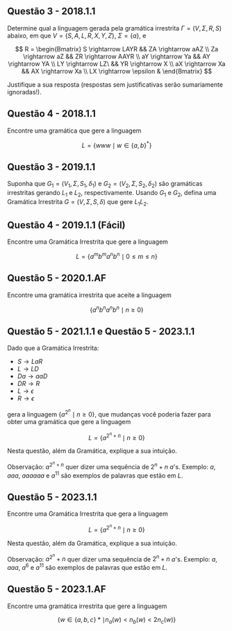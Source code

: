 ## Questão 3 - 2018.1.1

Determine qual a linguagem gerada pela gramática irrestrita $\Gamma = (V, \Sigma, R, S)$ abaixo, em que $V = \{S, A, L, R, X, Y, Z\}$, $\Sigma = \{a\}$, e

$$
R = \begin{Bmatrix}
S \rightarrow LAYR && ZA \rightarrow aAZ \\
Za \rightarrow aZ && ZR \rightarrow AAYR \\
aY \rightarrow Ya && AY \rightarrow YA \\
LY \rightarrow LZ\ && YR \rightarrow X \\
aX \rightarrow Xa && AX \rightarrow Xa \\
LX \rightarrow \epsilon & 
\end{Bmatrix}
$$

Justifique a sua resposta (respostas sem justificativas serão sumariamente ignoradas!).

## Questão 4 - 2018.1.1

Encontre uma gramática que gere a linguagem

$$L = \{www \mid w \in \{a, b\}^*\}$$

## Questão 3 - 2019.1.1

Suponha que $G_1 = (V_1, \Sigma, S_1, \delta_1)$ e $G_2 = (V_2, \Sigma, S_2, \delta_2)$ são gramáticas irrestritas gerando $L_1$ e $L_2$, respectivamente. Usando $G_1$ e $G_2$, defina uma Gramática Irrestrita $G = (V, \Sigma, S, \delta)$ que gere $L_1 L_2$.

## Questão 4 - 2019.1.1 (Fácil)

Encontre uma Gramática Irrestrita que gere a linguagem

$$L = \{a^m b^m a^n b^n \mid 0 \leq m \leq n\}$$

## Questão 5 - 2020.1.AF

Encontre uma gramática irrestrita que aceite a linguagem

$$\{a^n b^n a^n b^n \mid n \ge 0\}$$

## Questão 5 - 2021.1.1 e Questão 5 - 2023.1.1

Dado que a Gramática Irrestrita:

- $S \rightarrow LaR$
- $L \rightarrow LD$
- $Da \rightarrow aaD$
- $DR \rightarrow R$
- $L \rightarrow \epsilon$
- $R \rightarrow \epsilon$

gera a linguagem $\{a^{2^n} \mid n \ge 0\}$, que mudanças você poderia fazer para obter uma gramática que gere a linguagem

$$L = \{a^{2^n + n} \mid n \ge 0\}$$

Nesta questão, além da Gramática, explique a sua intuição.

Observação: $a^{2^n + n}$ quer dizer uma sequência de $2^n + n$ $a$'s. Exemplo: $a$, $aaa$, $aaaaaa$ e $a^{11}$ são exemplos de palavras que estão em $L$.

## Questão 5 - 2023.1.1

Encontre uma Gramática Irrestrita que gera a linguagem

$$L = \{a^{2^n + n} \mid n \ge 0\}$$

Nesta questão, além da Gramática, explique a sua intuição.

Observação: $a^{2^n} + n$ quer dizer uma sequência de $2^n + n$ $a$'s. Exemplo: $a$, $aaa$, $a^6$ e $a^11$ são exemplos de palavras que estão em $L$.

## Questão 5 - 2023.1.AF

Encontre uma gramática irrestrita que gere a linguagem

$$\{w \in \{a,b,c\}* \mid n_a(w) < n_b(w) < 2n_c(w)\}$$